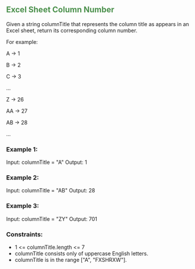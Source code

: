 
## <span style="color:#4B904C">Excel Sheet Column Number</span>

Given a string columnTitle that represents the column title as appears in an Excel sheet, return its corresponding column number.

For example:

A -> 1

B -> 2

C -> 3

...

Z -> 26

AA -> 27

AB -> 28 

...
 

### Example 1:

Input: columnTitle = "A"
Output: 1
### Example 2:

Input: columnTitle = "AB"
Output: 28
### Example 3:

Input: columnTitle = "ZY"
Output: 701
 

### Constraints:

* 1 <= columnTitle.length <= 7
* columnTitle consists only of uppercase English letters.
* columnTitle is in the range ["A", "FXSHRXW"].